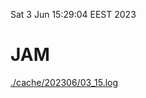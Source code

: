 Sat  3 Jun 15:29:04 EEST 2023
# JAM
<a href='./cache/202306/03_15.log'>./cache/202306/03_15.log</a>

